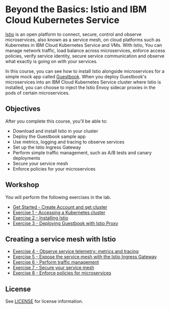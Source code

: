 # Beyond the Basics: Istio and IBM Cloud Kubernetes Service
[Istio](https://www.ibm.com/cloud/info/istio) is an open platform to connect, secure, control and observe microservices, also known as a service mesh, on cloud platforms such as Kubernetes in IBM Cloud Kubernetes Service and VMs. With Istio, You can manage network traffic, load balance across microservices, enforce access policies, verify service identity, secure service communication and observe what exactly is going on with your services.

In this course, you can see how to install Istio alongside microservices for a simple mock app called [Guestbook](https://github.com/IBM/guestbook). When you deploy Guestbook's microservices into an IBM Cloud Kubernetes Service cluster where Istio is installed, you can choose to inject the Istio Envoy sidecar proxies in the pods of certain microservices.

## Objectives
After you complete this course, you'll be able to:
- Download and install Istio in your cluster
- Deploy the Guestbook sample app
- Use metrics, logging and tracing to observe services
- Set up the Istio Ingress Gateway
- Perform simple traffic management, such as A/B tests and canary deployments
- Secure your service mesh
- Enforce policies for your microservices

## Workshop
You will perform the following exercises in the lab.

- [Get Started - Create Account and get cluster](GETSTARTED.md)
- [Exercise 1 - Accessing a Kubernetes cluster](exercise-1/README.md)
- [Exercise 2 - Installing Istio](exercise-2/README.md)
- [Exercise 3 - Deploying Guestbook with Istio Proxy](exercise-3/README.md)

## Creating a service mesh with Istio

- [Exercise 4 - Observe service telemetry: metrics and tracing](exercise-4/README.md)
- [Exercise 5 - Expose the service mesh with the Istio Ingress Gateway](exercise-5/README.md)
- [Exercise 6 - Perform traffic management](exercise-6/README.md)
- [Exercise 7 - Secure your service mesh](exercise-7/README.md)
- [Exercise 8 - Enforce policies for microservices](exercise-8/README.md)

## License

See [LICENSE](./LICENSE) for license information.

[istio]: https://istio.io/